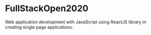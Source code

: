 # FullStackOpen2020
Web application development with JavaScript using ReactJS library in creating single page applications.
